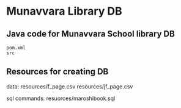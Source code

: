 # Munavvara Library DB

## Java code for Munavvara School library DB
	pom.xml
	src

## Resources for creating DB
data:
	resources/f_page.csv
	resources/jf_page.csv

sql commands:
	resuorces/maroshibook.sql
